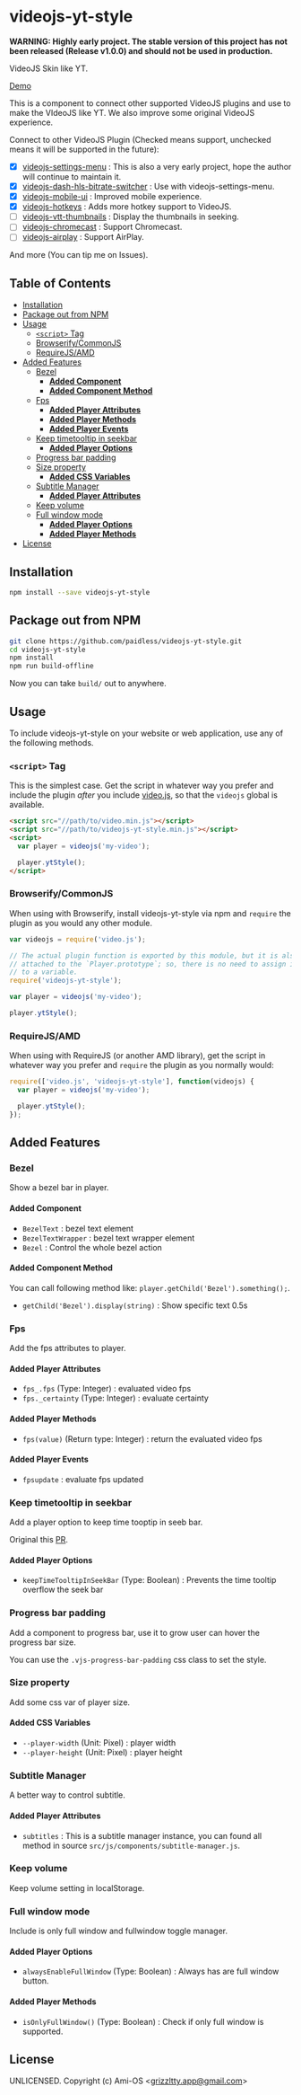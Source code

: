 # videojs-yt-style

**WARNING: Highly early project. The stable version of this project has not been released (Release v1.0.0) and should not be used in production.**

VideoJS Skin like YT.

[Demo](https://paidless.github.io/videojs-yt-style/docs/)

This is a component to connect other supported VideoJS plugins and use to make the VIdeoJS like YT. We also improve some original VideoJS experience.

Connect to other VideoJS Plugin (Checked means support, unchecked means it will be supported in the future):

- [x] [videojs-settings-menu](https://github.com/samueleastdev/videojs-setting-menu) : This is also a very early project, hope the author will continue to maintain it.
- [x] [videojs-dash-hls-bitrate-switcher](https://github.com/samueleastdev/videojs-dash-hls-bitrate-switcher) : Use with videojs-settings-menu.
- [x] [videojs-mobile-ui](https://github.com/mister-ben/videojs-mobile-ui) : Improved mobile experience.
- [x] [videojs-hotkeys](https://github.com/ctd1500/videojs-hotkeys) : Adds more hotkey support to VideoJS.
- [ ] [videojs-vtt-thumbnails](https://github.com/mayeaux/videojs-vtt-thumbnails) : Display the thumbnails in seeking.
- [ ] [videojs-chromecast](https://github.com/silvermine/videojs-chromecast) : Support Chromecast.
- [ ] [videojs-airplay](https://github.com/silvermine/videojs-airplay) : Support AirPlay.

And more (You can tip me on Issues).

## Table of Contents

<!-- START doctoc generated TOC please keep comment here to allow auto update -->
<!-- DON'T EDIT THIS SECTION, INSTEAD RE-RUN doctoc TO UPDATE -->


- [Installation](#installation)
- [Package out from NPM](#package-out-from-npm)
- [Usage](#usage)
  - [`<script>` Tag](#script-tag)
  - [Browserify/CommonJS](#browserifycommonjs)
  - [RequireJS/AMD](#requirejsamd)
- [Added Features](#added-features)
  - [Bezel](#bezel)
    - [**Added Component**](#added-component)
    - [**Added Component Method**](#added-component-method)
  - [Fps](#fps)
    - [**Added Player Attributes**](#added-player-attributes)
    - [**Added Player Methods**](#added-player-methods)
    - [**Added Player Events**](#added-player-events)
  - [Keep timetooltip in seekbar](#keep-timetooltip-in-seekbar)
    - [**Added Player Options**](#added-player-options)
  - [Progress bar padding](#progress-bar-padding)
  - [Size property](#size-property)
    - [**Added CSS Variables**](#added-css-variables)
  - [Subtitle Manager](#subtitle-manager)
    - [**Added Player Attributes**](#added-player-attributes-1)
  - [Keep volume](#keep-volume)
  - [Full window mode](#full-window-mode)
    - [**Added Player Options**](#added-player-options-1)
    - [**Added Player Methods**](#added-player-methods-1)
- [License](#license)

<!-- END doctoc generated TOC please keep comment here to allow auto update -->
## Installation

```sh
npm install --save videojs-yt-style
```

## Package out from NPM

```sh
git clone https://github.com/paidless/videojs-yt-style.git
cd videojs-yt-style
npm install
npm run build-offline
```

Now you can take `build/` out to anywhere.

## Usage

To include videojs-yt-style on your website or web application, use any of the following methods.

### `<script>` Tag

This is the simplest case. Get the script in whatever way you prefer and include the plugin _after_ you include [video.js][videojs], so that the `videojs` global is available.

```html
<script src="//path/to/video.min.js"></script>
<script src="//path/to/videojs-yt-style.min.js"></script>
<script>
  var player = videojs('my-video');

  player.ytStyle();
</script>
```

### Browserify/CommonJS

When using with Browserify, install videojs-yt-style via npm and `require` the plugin as you would any other module.

```js
var videojs = require('video.js');

// The actual plugin function is exported by this module, but it is also
// attached to the `Player.prototype`; so, there is no need to assign it
// to a variable.
require('videojs-yt-style');

var player = videojs('my-video');

player.ytStyle();
```

### RequireJS/AMD

When using with RequireJS (or another AMD library), get the script in whatever way you prefer and `require` the plugin as you normally would:

```js
require(['video.js', 'videojs-yt-style'], function(videojs) {
  var player = videojs('my-video');

  player.ytStyle();
});
```

## Added Features

### Bezel

Show a bezel bar in player.

#### **Added Component**

- `BezelText` : bezel text element
- `BezelTextWrapper` : bezel text wrapper element
- `Bezel` : Control the whole bezel action

#### **Added Component Method**

You can call following method like: `player.getChild('Bezel').something();`.

- `getChild('Bezel').display(string)` : Show specific text 0.5s

### Fps

Add the fps attributes to player.

#### **Added Player Attributes**

- `fps_.fps` (Type: Integer) : evaluated video fps
- `fps._certainty` (Type: Integer) : evaluate certainty

#### **Added Player Methods**

- `fps(value)` (Return type: Integer) : return the evaluated video fps

#### **Added Player Events**

- `fpsupdate` : evaluate fps updated

### Keep timetooltip in seekbar

Add a player option to keep time tooptip in seeb bar.

Original this [PR](https://github.com/videojs/video.js/pull/7913).

#### **Added Player Options**

- `keepTimeTooltipInSeekBar` (Type: Boolean) : Prevents the time tooltip overflow the seek bar

### Progress bar padding

Add a component to progress bar, use it to grow user can hover the progress bar size.

You can use the `.vjs-progress-bar-padding` css class to set the style.

### Size property

Add some css var of player size.

#### **Added CSS Variables**

- `--player-width` (Unit: Pixel) : player width
- `--player-height` (Unit: Pixel) : player height

### Subtitle Manager

A better way to control subtitle.

#### **Added Player Attributes**

- `subtitles` : This is a subtitle manager instance, you can found all method in source `src/js/components/subtitle-manager.js`.

### Keep volume

Keep volume setting in localStorage.

### Full window mode

Include is only full window and fullwindow toggle manager.

#### **Added Player Options**

- `alwaysEnableFullWindow` (Type: Boolean) : Always has are full window button.

#### **Added Player Methods**

- `isOnlyFullWindow()` (Type: Boolean) : Check if only full window is supported.

## License

UNLICENSED. Copyright (c) Ami-OS &lt;grizzltty.app@gmail.com&gt;


[videojs]: http://videojs.com/
